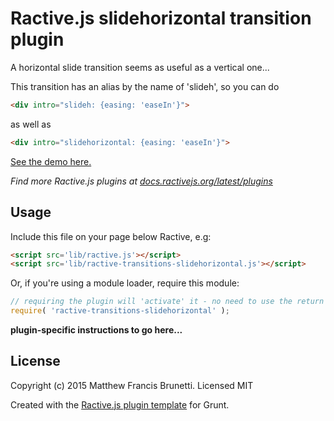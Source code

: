 # Ractive.js slidehorizontal transition plugin

A horizontal slide transition seems as useful as a vertical one...

This transition has an alias by the name of 'slideh', so you can do
``` html
<div intro="slideh: {easing: 'easeIn'}">
```
as well as
``` html
<div intro="slidehorizontal: {easing: 'easeIn'}">
```

[See the demo here.](http://zenflow.github.io/ractive-transitions-slidehorizontal/)

*Find more Ractive.js plugins at [docs.ractivejs.org/latest/plugins](http://docs.ractivejs.org/latest/plugins)*

## Usage

Include this file on your page below Ractive, e.g:

```html
<script src='lib/ractive.js'></script>
<script src='lib/ractive-transitions-slidehorizontal.js'></script>
```

Or, if you're using a module loader, require this module:

```js
// requiring the plugin will 'activate' it - no need to use the return value
require( 'ractive-transitions-slidehorizontal' );
```

**plugin-specific instructions to go here...**



## License

Copyright (c) 2015 Matthew Francis Brunetti. Licensed MIT

Created with the [Ractive.js plugin template](https://github.com/ractivejs/plugin-template) for Grunt.
